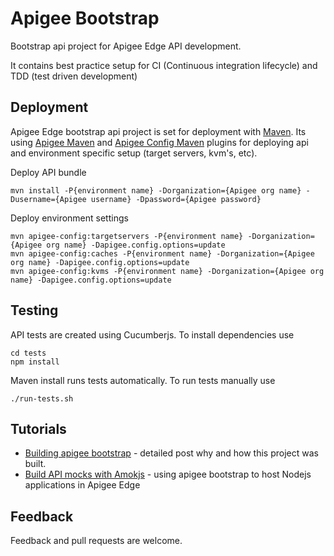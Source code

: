 # Apigee Bootstrap

Bootstrap api project for Apigee Edge API development.

It contains best practice setup for CI (Continuous integration lifecycle) and TDD (test driven development)

## Deployment

Apigee Edge bootstrap api project is set for deployment with [Maven](https://maven.apache.org). Its using [Apigee Maven](https://github.com/apigee/apigee-deploy-maven-plugin) and [Apigee Config Maven](https://github.com/apigee/apigee-config-maven-plugin) plugins for deploying api and environment specific setup (target servers, kvm's, etc).

Deploy API bundle

	mvn install -P{environment name} -Dorganization={Apigee org name} -Dusername={Apigee username} -Dpassword={Apigee password}

Deploy environment settings

	mvn apigee-config:targetservers -P{environment name} -Dorganization={Apigee org name} -Dapigee.config.options=update 
	mvn apigee-config:caches -P{environment name} -Dorganization={Apigee org name} -Dapigee.config.options=update 
	mvn apigee-config:kvms -P{environment name} -Dorganization={Apigee org name} -Dapigee.config.options=update  

## Testing

API tests are created using Cucumberjs. To install dependencies use

	cd tests
	npm install
	
Maven install runs tests automatically. To run tests manually use

	./run-tests.sh

## Tutorials

* [Building apigee bootstrap](https://www.popularowl.com/blog/build-api-mocks-with-amokjs/) - detailed post why and how this project was built.
* [Build API mocks with Amokjs](https://www.popularowl.com/blog/build-api-mocks-with-amokjs/) - using apigee bootstrap to host Nodejs applications in Apigee Edge


## Feedback

Feedback and pull requests are welcome.
